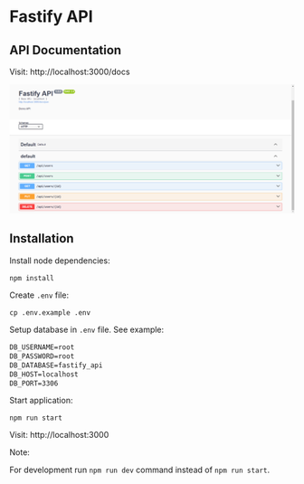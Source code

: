 # Fastify API

## API Documentation

Visit: http://localhost:3000/docs

![](./preview-api-docs.png)

## Installation

Install node dependencies: 
```
npm install
```

Create `.env` file:
```
cp .env.example .env
```

Setup database in `.env` file. See example:
```
DB_USERNAME=root
DB_PASSWORD=root
DB_DATABASE=fastify_api
DB_HOST=localhost
DB_PORT=3306
```

Start application:
```
npm run start
```

Visit: http://localhost:3000

Note: 

For development run `npm run dev` command instead of `npm run start`.